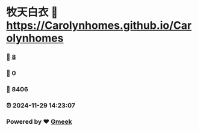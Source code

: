 # 牧天白衣 :link: https://Carolynhomes.github.io/Carolynhomes 
### :page_facing_up: [8](https://Carolynhomes.github.io/Carolynhomes/tag.html) 
### :speech_balloon: 0 
### :hibiscus: 8406 
### :alarm_clock: 2024-11-29 14:23:07 
### Powered by :heart: [Gmeek](https://github.com/Meekdai/Gmeek)
